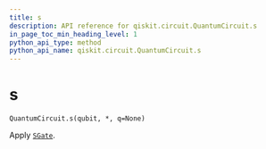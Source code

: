 ```yaml
---
title: s
description: API reference for qiskit.circuit.QuantumCircuit.s
in_page_toc_min_heading_level: 1
python_api_type: method
python_api_name: qiskit.circuit.QuantumCircuit.s
---
```


# s

<span id="qiskit.circuit.QuantumCircuit.s" />

`QuantumCircuit.s(qubit, *, q=None)`

Apply [`SGate`](qiskit.circuit.library.SGate "qiskit.circuit.library.SGate").

